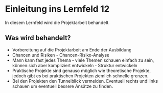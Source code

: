 # Einleitung ins Lernfeld 12
In diesem Lernfeld wird die Projektarbeit behandelt.

## Was wird behandelt?
- Vorbereitung auf die Projektarbeit am Ende der Ausbildung
- Chancen und Risiken - Chancen-Risiko-Analyse
- Mann kann fast jedes Thema - viele Themen schauen einfach zu sein, können sich aber kompliziert entwickeln - Struktur entwickeln
- Praktische Projekte sind genauso möglich wie theoretische Projekte, jedoch gibt es bei praktischen Projekten ziemlich schnelle grenzen.
- Bei den Projekten den Tunnelblick vermeiden. Eventuell rechts und links schauen um eventuell bessere Ansätze zu finden.


